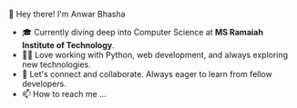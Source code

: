👋 Hey there! I'm Anwar Bhasha
- 🎓 Currently diving deep into Computer Science at **MS Ramaiah Institute of Technology**.
- 👨‍💻 Love working with Python, web development, and always exploring new technologies.
- 🔗 Let's connect and collaborate. Always eager to learn from fellow developers.
- 📫 How to reach me ...

<!---
Anwar-Basha7/Anwar-Basha7 is a ✨ special ✨ repository because its `README.md` (this file) appears on your GitHub profile.
You can click the Preview link to take a look at your changes.
--->
